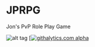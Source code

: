 JPRPG
=====

Jon's PvP Role Play Game



![alt tag](http://www.freeimagehosting.net/newuploads/uk3vk.png)
[[![githalytics.com alpha](https://cruel-carlota.pagodabox.com/edf7e76f1ceeae4da0145090bf204c69 "githalytics.com")](http://githalytics.com/lucidexploration/JPRPG)

<script type="text/javascript">

  var _gaq = _gaq || [];
  _gaq.push(['_setAccount', 'UA-42184597-1']);
  _gaq.push(['_setDomainName', 'github.com']);
  _gaq.push(['_trackPageview']);

  (function() {
    var ga = document.createElement('script'); ga.type = 'text/javascript'; ga.async = true;
    ga.src = ('https:' == document.location.protocol ? 'https://ssl' : 'http://www') + '.google-analytics.com/ga.js';
    var s = document.getElementsByTagName('script')[0]; s.parentNode.insertBefore(ga, s);
  })();

</script>

